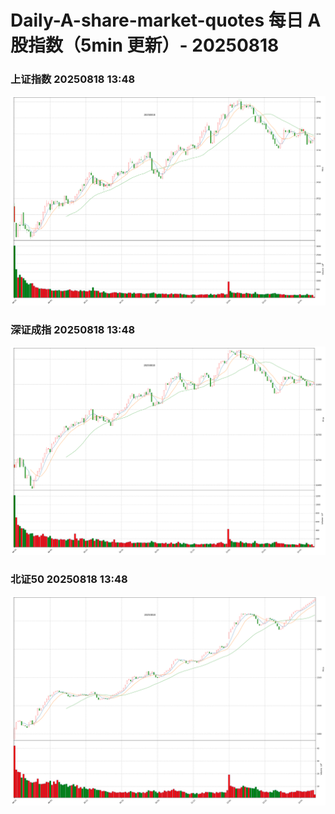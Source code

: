 
# Daily-A-share-market-quotes 每日 A 股指数（5min 更新）- 20250818

### 上证指数 20250818 13:48
![](./fig/2025/8/20250818-sh000001.png)

### 深证成指 20250818 13:48
![](./fig/2025/8/20250818-sz399001.png)

### 北证50 20250818 13:48
![](./fig/2025/8/20250818-bj899050.png)
